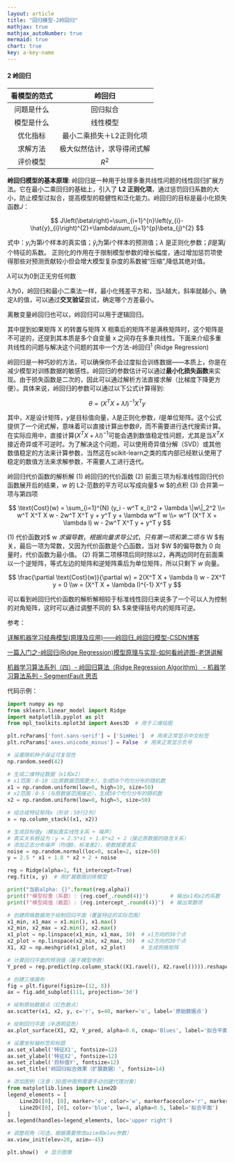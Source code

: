 ```yaml
---
layout: article
title: "回归模型-2岭回归"
mathjax: true
mathjax_autoNumber: true
mermaid: true
chart: true
key: a-key-name
---
```


#### 2 岭回归 



| 看模型的范式 |           岭回归           |
| :----------: | :------------------------: |
|  问题是什么  |          回归拟合          |
|  模型是什么  |          线性模型          |
|   优化指标   |  最小二乘损失＋L2正则化项  |
|   求解方法   | 极大似然估计，求导得闭式解 |
|   评价模型   |           $R^2$            |



**岭回归模型的基本原理**: 岭回归是一种用于处理多重共线性问题的线性回归扩展方法。它在最小二乘回归的基础上，引入了 **L2 正则化项**，通过惩罚回归系数的大小，防止模型过拟合，提高模型的稳健性和泛化能力。岭回归的目标是最小化损失函数$J$：

$$
J\left(\beta\right)=\sum_{i=1}^{n}\left(y_{i}-\hat{y}_{i}\right)^{2}+\lambda\sum_{j=1}^{p}\beta_{j}^{2}
$$


式中：$y_{i}$为第$i$个样本的真实值；$\hat{y}_{i}$为第$i$个样本的预测值；$λ$ 是正则化参数；$β$是第$j$个特征的系数。
正则化的作用在于限制模型参数的增长幅度，通过增加惩罚项使得那些对预测贡献较小但会增大模型复杂度的系数被“压缩”,降低其绝对值。

$λ$可以为0到正无穷任何数

$λ$为0，岭回归和最小二乘法一样，最小化残差平方和，当$λ$越大，斜率就越小。确定$λ$的值，可以通过**交叉验证**尝试，确定哪个方差最小。

离散变量岭回归也可以，岭回归可以用于逻辑回归。

其中提到如果矩阵 X 的转置与矩阵 X 相乘后的矩阵不是满秩矩阵时，这个矩阵是不可逆的，还提到其本质是多个自变量 x 之间存在多重共线性。下面来介绍多重共线性的问题与解决这个问题的其中一个方法-岭回归$^1$ (Ridge Regression)

岭回归是一种巧妙的方法，可以确保你不会过度拟合训练数据——本质上，你是在减少模型对训练数据的敏感性。岭回归的参数估计可以通过**最小化损失函数**来实现。由于损失函数是二次的，因此可以通过解析方法直接求解（比梯度下降更方便）。具体来说，岭回归的参数可以通过以下公式计算得到:


$$
\theta = (X^TX + \lambda I)^{-1}X^Ty
$$


其中，$X$是设计矩阵，$y$是目标值向量，$λ$是正则化参数，$I$是单位矩阵。这个公式提供了一个闭式解，意味着可以直接计算出参数$θ$，而不需要进行迭代搜索计算。在实际应用中，直接计算$(X^TX + \lambda I)^{-1}$可能会遇到数值稳定性问题，尤其是当$X^TX$接近奇异或不可逆时。为了解决这个问题，可以使用奇异值分解（SVD）或其他数值稳定的方法来计算参数，当然这在scikit-learn之类的库内部已经默认使用了稳定的数值方法来求解参数，不需要人工进行迭代。

岭回归代价函数的解析解
(1) 岭回归的代价函数
(2) 前面三项为标准线性回归代价函数展开后的结果，$w$ 的 L2-范数的平方可以写成向量$ w $的点积
(3) 合并第一项与第四项


$$
\text{Cost}(w) = \sum_{i=1}^{N} (y_i - w^T x_i)^2 + \lambda \|w\|_2^2
\\= w^T X^T X w - 2w^T X^T y + y^T y + \lambda w^T w
\\= w^T (X^T X + \lambda I) w - 2w^T X^T y + y^T y
$$


(1) 代价函数对$ w $求偏导数，根据向量求导公式，只有第一项和第二项与$ W $有关，最后一项为常数，又因为代价函数是个凸函数，当对 $W $的偏导数为 0 向量时，代价函数为最小值。
(2) 将第二项移项后同时除以2，再两边同时在前面乘以一个逆矩阵，等式左边的矩阵和逆矩阵乘后为单位矩阵，所以只剩下 $w$ 向量。


$$
\frac{\partial \text{Cost}(w)}{\partial w} = 2(X^T X + \lambda I) w - 2X^T y = 0
\\w = (X^T X + \lambda I)^{-1} X^T y
$$


可以看到岭回归代价函数的解析解相较于标准线性回归来说多了一个可以人为控制的对角矩阵，这时可以通过调整不同的 $λ $来使得括号内的矩阵可逆。

参考：

[详解机器学习经典模型(原理及应用)——岭回归_岭回归模型-CSDN博客](https://blog.csdn.net/ChaneMo/article/details/142390915)

[一篇入门之-岭回归(Ridge Regression)模型原理与实现-如何看岭迹图-老饼讲解](https://www.bbbdata.com/text/29)

[机器学习算法系列（四）- 岭回归算法（Ridge Regression Algorithm） - 机器学习算法系列 - SegmentFault 思否](https://segmentfault.com/a/1190000041233542)

代码示例：

```python
import numpy as np
from sklearn.linear_model import Ridge
import matplotlib.pyplot as plt
from mpl_toolkits.mplot3d import Axes3D  # 用于三维绘图

plt.rcParams['font.sans-serif'] = ['SimHei']  # 用来正常显示中文标签
plt.rcParams['axes.unicode_minus'] = False  # 用来正常显示负号

# 设置随机种子保证可复现性
np.random.seed(42)

# 生成二维特征数据（x1和x2）
# x1范围：0-10（比原数据范围更大），生成50个均匀分布的随机数
x1 = np.random.uniform(low=0, high=10, size=50)
# x2范围：0-5（与原数据范围接近），生成50个均匀分布的随机数
x2 = np.random.uniform(low=0, high=5, size=50)

# 组合成特征矩阵x（形状：50行2列）
x = np.column_stack((x1, x2))

# 生成目标值y（模拟真实线性关系 + 噪声）
# 真实关系假设为：y = 2.5*x1 + 1.8*x2 + 2（接近原数据的隐含关系）
# 添加正态分布噪声（均值0，标准差2），使数据更真实
noise = np.random.normal(loc=0, scale=2, size=50)
y = 2.5 * x1 + 1.8 * x2 + 2 + noise

reg = Ridge(alpha=1, fit_intercept=True)
reg.fit(x, y)  # 用扩展数据训练模型

print("当前alpha: {}".format(reg.alpha))
print(f"模型权重（系数）: {reg.coef_.round(4)}")       # 输出x1和x2的系数
print(f"模型阈值（截距）: {reg.intercept_.round(4)}")  # 输出常数项

# 创建网格数据用于绘制回归平面（覆盖特征的实际范围）
x1_min, x1_max = x1.min(), x1.max()
x2_min, x2_max = x2.min(), x2.max()
x1_plot = np.linspace(x1_min, x1_max, 30)  # x1方向的30个点
x2_plot = np.linspace(x2_min, x2_max, 30)  # x2方向的30个点
X1, X2 = np.meshgrid(x1_plot, x2_plot)     # 生成网格矩阵

# 计算回归平面的预测值（基于模型参数）
Y_pred = reg.predict(np.column_stack((X1.ravel(), X2.ravel()))).reshape(X1.shape)

# 创建三维画布
fig = plt.figure(figsize=(12, 8))
ax = fig.add_subplot(111, projection='3d')

# 绘制原始数据点（红色散点）
ax.scatter(x1, x2, y, c='r', s=40, marker='o', label='原始数据点')

# 绘制回归平面（半透明蓝色）
ax.plot_surface(X1, X2, Y_pred, alpha=0.6, cmap='Blues', label='拟合平面')

# 设置坐标轴标签和标题
ax.set_xlabel('特征X1', fontsize=12)
ax.set_ylabel('特征X2', fontsize=12)
ax.set_zlabel('目标值Y', fontsize=12)
ax.set_title('岭回归拟合效果（扩展数据）', fontsize=14)

# 添加图例（注意：3D图中图例需要手动创建代理对象）
from matplotlib.lines import Line2D
legend_elements = [
    Line2D([0], [0], marker='o', color='w', markerfacecolor='r', markersize=10, label='原始数据'),
    Line2D([0], [0], color='blue', lw=4, alpha=0.5, label='拟合平面')
]
ax.legend(handles=legend_elements, loc='upper right')

# 调整视角（可选，根据需要修改azim和elev参数）
ax.view_init(elev=20, azim=-45)

plt.show()  # 显示图像
```

